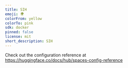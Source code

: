 ```yaml
---
title: SIH
emoji: 🌍
colorFrom: yellow
colorTo: pink
sdk: docker
pinned: false
license: mit
short_description: SIH
---
```


Check out the configuration reference at https://huggingface.co/docs/hub/spaces-config-reference
